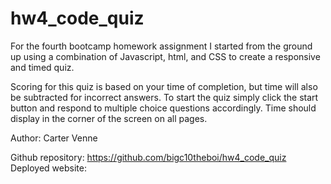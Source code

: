 # hw4_code_quiz

For the fourth bootcamp homework assignment I started from the ground up using a combination of Javascript, html, and CSS to create a responsive and timed quiz.

Scoring for this quiz is based on your time of completion, but time will also be subtracted for incorrect answers. To start the quiz simply click the start button and respond to multiple choice questions accordingly. Time should display in the corner of the screen on all pages.

Author: Carter Venne

Github repository: https://github.com/bigc10theboi/hw4_code_quiz
Deployed website: 